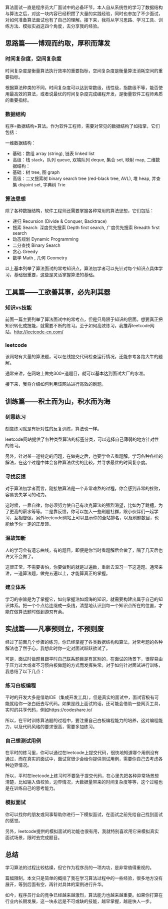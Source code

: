 算法面试一直是程序员大厂面试中的必备环节，本人自从系统性的学习了数据结构与算法之后，对这一块内容已经积攒了大量的实践经验，同时也参加了不少面试，对如何准备算法面试也有了自己的理解。接下来，我将从学习思路、学习工具、训练方法、模拟实战这四个角度，去分享我的经验。

## 思路篇——博观而约取，厚积而薄发

### 时间复杂度，空间复杂度

时间复杂度是衡量算法执行效率的重要指标，空间复杂度是衡量算法消耗空间的重要指标。

根据算法种类的不同，时间复杂度可以达到常数级，线性级，指数级不等，能否使用最高效的算法，或者说最优的时间复杂度完成编程开发，是衡量软件工程师素质的重要指标。

### 数据结构

程序=数据结构+算法。作为软件工程师，需要对常见的数据结构了如指掌，它们包括：

一维数据结构：
- 基础：数组 array (string), 链表 linked list
- 高级：栈 stack，队列 queue, 双端队列 deque, 集合 set, 映射 map,
二维数据结构：
- 基础：树 tree, 图 graph
- 高级：二叉搜索树 binary search tree (red-black tree, AVL), 堆 heap, 并查集 disjoint set, 字典树 Trie

### 算法思想

除了各种数据结构，软件工程师还需要掌握各种常用的算法思想，它们包括：

- 递归 Recursion (Divide & Conquer, Backtrace)
- 搜索 Search: 深度优先搜索 Depth first search, 广度优先搜索 Breadth first search
- 动态规划 Dynamic Programming
- 二分查找 Binary Search
- 贪心 Greedy
- 数学 Math , 几何 Geometry

以上基本列举了算法面试的常考知识点，算法初学者可以先针对每个知识点具体学习，基础很重要，这些是灵活掌握算法的基础。

## 工具篇——工欲善其事，必先利其器

### 知识vs技能

前面一篇主要列举了算法面试中的常考点，但是只局限于知识的层面。想要真正把知识转化成技能，就需要不断的练习。至于如何高效练习，我推荐leetcode网站，http://leetcode-cn.com/

### leetcode

该网站有大量的算法题，可以在线提交代码检查运行情况，还能参考各路大牛的题解。

通常来讲，在网站上做完300+道题目，就可以基本达到面试大厂的水准。

接下来，我将介绍如何利用该网站进行高效的刷题。

## 训练篇——积土而为山，积水而为海

### 刻意练习

刻意练习就是有针对性的反复训练，算法也一样。

leetcode网站提供了各种类型算法的标签分类，可以选择自己薄弱的地方针对性的练习。

另外，针对某一道特定的问题，在做完之后，也要学会去看题解，学习各种各样的解法，在这个过程中体会各种算法优劣的比较，并寻求最优的时间复杂度。

### 寻找反馈

对于算法初学者而言，刚接触算法是一个非常难熬的过程，你会感到非常的挫败，容易丧失学习的动力。

这时候，一靠自律，你必须努力使自己有攻克算法的强烈渴望，比如为了跳槽，为了更高的薪水等等。二是靠反馈，你可以加入一些刷题社群，跟小伙伴们一起学习，互相督促。另外leetcode网站上可以显示你的全站排名，以及刷题数目，也能给予你一定的正反馈。

### 温故知新

人的学习会有遗忘曲线，有的题目，即便是你当时看题解后会做了，隔了几天后也许又不会做了。

这很正常，不需要害怕，你要做到的就是过遍数，重新去温习一下这道题。通常来讲，一道算法题，做完五遍以上，才能算真正的掌握。

### 建立体系

学习的宗旨是为了掌握它，如何掌握浩如烟海的知识，就需要构建出属于自己的知识体系。把一个个点给连缀成一条线，清楚地认识到每一个知识点所在的位置，才能在做算法题时做到游刃有余。

## 实战篇——凡事预则立，不预则废

经过了前面几个步骤的练习，你已经掌握了各类数据结构和算法，对常考题的各种解法也了然于心，我想此时你一定对面试跃跃欲试了。

可是，面试时做题目跟平时自己联系题目是有区别的，在面试的场景下，很容易由于压力过大或者不习惯白板做题的方式而发挥失常。对于如何针对面试进行训练，我总结了以下几点：

### 练习白板编程

平时的开发大多是借助IDE（集成开发工具），但是真实的面试中，面试官极有可能就给你一张白纸去写代码。如果是线上面试的话，还可能会借助一些网页工具，实时的共享代码，例如https://codeshare.io/

所以，在平时训练算法题的过程中，要注重自己白板编程能力的培养，这对编程能力，以及代码风格的要求很高，需要多加练习。

### 自己想测试用例

在平时的练习里，你可以通过在leetcode上提交代码，很快地知道哪个用例没有通过，而在真实的面试中，面试官很少会给你提供测试用例，需要你自己去考虑各种边界情况。

所以，平时在leetcode上练习时不要急于提交代码，在心里先把各种异常场景想清楚，比如输入值校验，边界情况，大数据量带来的时间复杂度等等，这个过程也是在训练自己的思考能力。

### 模拟面试

你可以找你的朋友或同事帮助你进行一下模拟面试，在面试之前先给自己找到面试的感觉。

另外，leetcode提供的模拟面试的功能也很有用，我就特别喜欢用它来模拟真实面试场景，限时去完成题目。

## 总结

学习算法的过程比较枯燥，但它作为程序员的一项内功，是非常值得重视的。

篇幅限制，本文只是简单的概括了我在学习算法过程中的一些经验，很多地方没有展开，等到后面有空，再针对具体的案例进行升华。

如今，程序员行业的竞争已经越来越激烈，算法能力也越来越重要。如果你打算在行业内长期发展，这一块永远是不可或缺的技能，越早掌握，越是快人一步。
